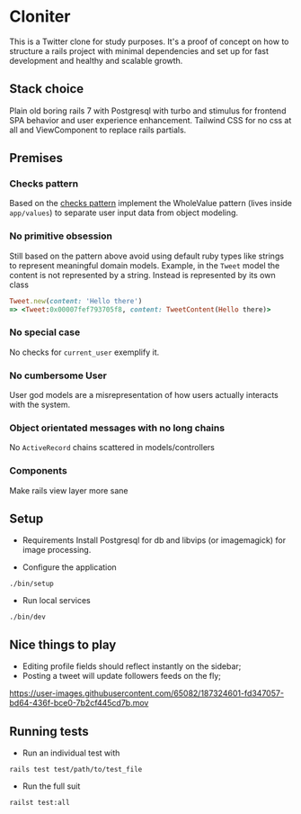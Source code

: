 # Cloniter

This is a Twitter clone for study purposes. It's a proof of concept on how
to structure a rails project with minimal dependencies and set up for fast development
and healthy and scalable growth.

## Stack choice
Plain old boring rails 7 with Postgresql with turbo and stimulus for
frontend SPA behavior and user experience enhancement. Tailwind CSS for
no css at all and ViewComponent to replace rails partials.

## Premises

### Checks pattern
Based on the [checks pattern](http://c2.com/ppr/checks.html) implement the WholeValue
pattern (lives inside `app/values`) to separate user input data from object modeling.

### No primitive obsession

Still based on the pattern above avoid using default ruby types like strings to
represent meaningful domain models. Example, in the `Tweet` model the content
is not represented by a string. Instead is represented by its own class

```ruby
Tweet.new(content: 'Hello there')
=> <Tweet:0x00007fef793705f8, content: TweetContent(Hello there)>
```

### No special case
No checks for `current_user` exemplify it.

### No cumbersome User
User god models are a misrepresentation of how users actually
interacts with the system.

### Object orientated messages with no long chains
No `ActiveRecord` chains scattered in models/controllers

### Components
Make rails view layer more sane

## Setup
- Requirements
Install Postgresql for db and libvips (or imagemagick) for image processing.

- Configure the application
```
./bin/setup
```

- Run local services
```
./bin/dev
```

## Nice things to play
- Editing profile fields should reflect instantly on the sidebar;
- Posting a tweet will update followers feeds on the fly;



https://user-images.githubusercontent.com/65082/187324601-fd347057-bd64-436f-bce0-7b2cf445cd7b.mov



## Running tests

- Run an individual test with
```
rails test test/path/to/test_file
```

- Run the full suit
```
railst test:all
```
